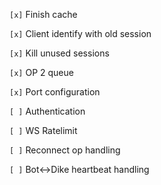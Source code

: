 `[x]` Finish cache

`[x]` Client identify with old session

`[x]` Kill unused sessions

`[x]` OP 2 queue

`[x]` Port configuration

`[ ]` Authentication

`[ ]` WS Ratelimit

`[ ]` Reconnect op handling

`[ ]` Bot<->Dike heartbeat handling